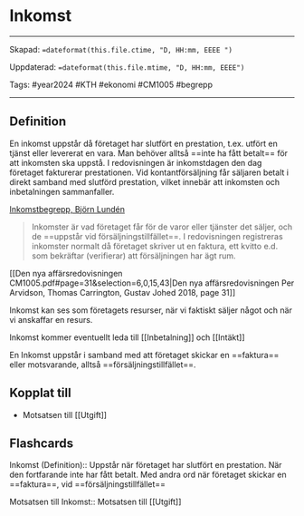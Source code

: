 # Inkomst

---
Skapad: `=dateformat(this.file.ctime, "D, HH:mm, EEEE ")`

Uppdaterad: `=dateformat(this.file.mtime, "D, HH:mm, EEEE")`

Tags: #year2024 #KTH #ekonomi #CM1005 #begrepp

---

## Definition

En inkomst uppstår då företaget har slutfört en prestation, t.ex. utfört en tjänst eller levererat en vara. Man behöver alltså ==inte ha fått betalt== för att inkomsten ska uppstå. I redovisningen är inkomstdagen den dag företaget fakturerar prestationen. Vid kontantförsäljning får säljaren betalt i direkt samband med slutförd prestation, vilket innebär att inkomsten och inbetalningen sammanfaller.

[Inkomstbegrepp, Björn Lundén](https://www.bjornlunden.se/f%C3%B6retagande/inkomstbegrepp__301)

> Inkomster är vad företaget får för de varor eller tjänster det säljer, och de ==uppstår vid försäljningstillfället==. I redovisningen registreras inkomster normalt då företaget skriver ut en faktura, ett kvitto e.d. som bekräftar (verifierar) att försäljningen har ägt rum.

[[Den nya affärsredovisningen CM1005.pdf#page=31&selection=6,0,15,43|Den nya affärsredovisningen Per Arvidson, Thomas Carrington, Gustav Johed 2018, page 31]]

Inkomst kan ses som företagets resurser, när vi faktiskt säljer något och när vi anskaffar en resurs.

Inkomst kommer eventuellt leda till [[Inbetalning]] och [[Intäkt]]

En Inkomst uppstår i samband med att företaget skickar en ==faktura== eller motsvarande, alltså ==försäljningstillfället==.

## Kopplat till

- Motsatsen till [[Utgift]]

## Flashcards

Inkomst (Definition):: Uppstår när företaget har slutfört en prestation. När den fortfarande inte har fått betalt. Med andra ord när företaget skickar en ==faktura==, vid ==försäljningstillfället==
<!--SR:!2024-03-03,8,230!2024-03-02,4,270-->

Motsatsen till Inkomst:: Motsatsen till [[Utgift]]
<!--SR:!2024-03-28,42,270!2024-03-02,4,270-->
